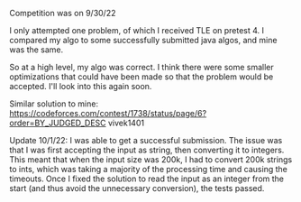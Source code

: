 Competition was on 9/30/22

I only attempted one problem, of which I received TLE on pretest 4.
I compared my algo to some successfully submitted java algos, and mine was the same.

So at a high level, my algo was correct. I think there were some smaller optimizations that could have been made so that
the problem would be accepted. I'll look into this again soon.

Similar solution to mine: https://codeforces.com/contest/1738/status/page/6?order=BY_JUDGED_DESC
vivek1401

Update 10/1/22: I was able to get a successful submission. The issue was that I was first accepting the input as string,
then converting it to integers. This meant that when the input size was 200k, I had to convert 200k strings to ints,
which was taking a majority of the processing time and causing the timeouts.
Once I fixed the solution to read the input as an integer from the start (and thus avoid the unnecessary conversion),
the tests passed.

